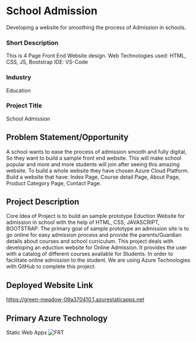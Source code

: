 
# School Admission

Developing a website for smoothing the process of Admission in schools.




### Short Description

This is 4 Page Front End Website design.
Web Technologies used: HTML, CSS, JS, Bootstrap
IDE: VS-Code


### Industry
Education 


### Project Title 
School Admission

## Problem Statement/Opportunity
A school wants to ease the process of admission smooth and fully digital, So they want to build a sample front end website.
This will make school popular and more and more students will join after seeing this amazing website.
To build a whole website they have chosen Azure Cloud Platform. Build a website that have: Index Page, Course detail Page, About Page, Product Category Page, Contact Page.

## Project Description 

Core Idea of Project is to build an sample prototype Eduction Website for admission in school with the help of HTML, CSS, JAVASCRIPT, BOOTSTRAP. 
The primary goal of sample prototype an admission site is to go online for easy admission process and provide the parents/Guardian details about courses and school curriculum. This project deals with developing an
eduction website for Online Admission. It provides the user with a catalog of different courses available for Students. In order 
to facilitate online admission to the student. We are using Azure Technologies with GitHub to complete this project.

## Deployed Website Link
https://green-meadow-09a370410.1.azurestaticapps.net

## Primary Azure Technology 
Static Web Apps
![FRT](https://user-images.githubusercontent.com/56600948/170653964-19d33e65-1666-4007-bc40-0ff38af0b3fc.jpg)


